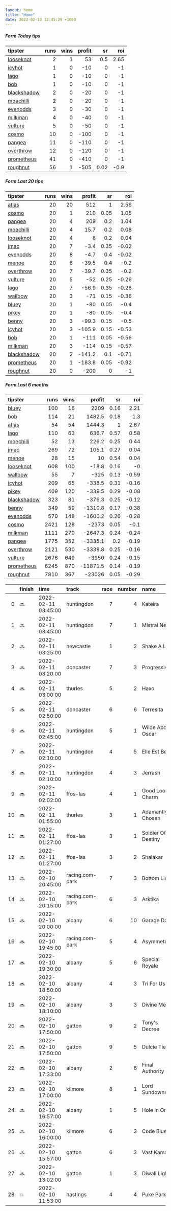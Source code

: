 ```yaml
---   
layout: home  
title: "Home"   
date: 2022-02-10 12:45:29 +1000  
---   
```



##### Form Today tips   

| tipster                                                         |   runs |   wins |   profit |   sr |   roi |
|:----------------------------------------------------------------|-------:|-------:|---------:|-----:|------:|
| [looseknot](https://mrwayneo.github.io/tips/looseknot.html)     |      2 |      1 |       53 | 0.5  |  2.65 |
| [icyhot](https://mrwayneo.github.io/tips/icyhot.html)           |      1 |      0 |      -10 | 0    | -1    |
| [lago](https://mrwayneo.github.io/tips/lago.html)               |      1 |      0 |      -10 | 0    | -1    |
| [bob](https://mrwayneo.github.io/tips/bob.html)                 |      1 |      0 |      -10 | 0    | -1    |
| [blackshadow](https://mrwayneo.github.io/tips/blackshadow.html) |      2 |      0 |      -20 | 0    | -1    |
| [moechilli](https://mrwayneo.github.io/tips/moechilli.html)     |      2 |      0 |      -20 | 0    | -1    |
| [evenodds](https://mrwayneo.github.io/tips/evenodds.html)       |      3 |      0 |      -30 | 0    | -1    |
| [milkman](https://mrwayneo.github.io/tips/milkman.html)         |      4 |      0 |      -40 | 0    | -1    |
| [vulture](https://mrwayneo.github.io/tips/vulture.html)         |      5 |      0 |      -50 | 0    | -1    |
| [cosmo](https://mrwayneo.github.io/tips/cosmo.html)             |     10 |      0 |     -100 | 0    | -1    |
| [pangea](https://mrwayneo.github.io/tips/pangea.html)           |     11 |      0 |     -110 | 0    | -1    |
| [overthrow](https://mrwayneo.github.io/tips/overthrow.html)     |     12 |      0 |     -120 | 0    | -1    |
| [prometheus](https://mrwayneo.github.io/tips/prometheus.html)   |     41 |      0 |     -410 | 0    | -1    |
| [roughnut](https://mrwayneo.github.io/tips/roughnut.html)       |     56 |      1 |     -505 | 0.02 | -0.9  |

##### Form Last 20 tips   

| tipster                                                         |   runs |   wins |   profit |   sr |   roi |
|:----------------------------------------------------------------|-------:|-------:|---------:|-----:|------:|
| [atlas](https://mrwayneo.github.io/tips/atlas.html)             |     20 |     20 |    512   | 1    |  2.56 |
| [cosmo](https://mrwayneo.github.io/tips/cosmo.html)             |     20 |      1 |    210   | 0.05 |  1.05 |
| [pangea](https://mrwayneo.github.io/tips/pangea.html)           |     20 |      4 |    209   | 0.2  |  1.04 |
| [moechilli](https://mrwayneo.github.io/tips/moechilli.html)     |     20 |      4 |     15.7 | 0.2  |  0.08 |
| [looseknot](https://mrwayneo.github.io/tips/looseknot.html)     |     20 |      4 |      8   | 0.2  |  0.04 |
| [jmac](https://mrwayneo.github.io/tips/jmac.html)               |     20 |      7 |     -3.4 | 0.35 | -0.02 |
| [evenodds](https://mrwayneo.github.io/tips/evenodds.html)       |     20 |      8 |     -4.7 | 0.4  | -0.02 |
| [menoe](https://mrwayneo.github.io/tips/menoe.html)             |     20 |      8 |    -39.5 | 0.4  | -0.2  |
| [overthrow](https://mrwayneo.github.io/tips/overthrow.html)     |     20 |      7 |    -39.7 | 0.35 | -0.2  |
| [vulture](https://mrwayneo.github.io/tips/vulture.html)         |     20 |      5 |    -52   | 0.25 | -0.26 |
| [lago](https://mrwayneo.github.io/tips/lago.html)               |     20 |      7 |    -56.9 | 0.35 | -0.28 |
| [wallbow](https://mrwayneo.github.io/tips/wallbow.html)         |     20 |      3 |    -71   | 0.15 | -0.36 |
| [bluey](https://mrwayneo.github.io/tips/bluey.html)             |     20 |      1 |    -80   | 0.05 | -0.4  |
| [pikey](https://mrwayneo.github.io/tips/pikey.html)             |     20 |      1 |    -80   | 0.05 | -0.4  |
| [benny](https://mrwayneo.github.io/tips/benny.html)             |     20 |      3 |    -99.3 | 0.15 | -0.5  |
| [icyhot](https://mrwayneo.github.io/tips/icyhot.html)           |     20 |      3 |   -105.9 | 0.15 | -0.53 |
| [bob](https://mrwayneo.github.io/tips/bob.html)                 |     20 |      1 |   -111   | 0.05 | -0.56 |
| [milkman](https://mrwayneo.github.io/tips/milkman.html)         |     20 |      3 |   -114   | 0.15 | -0.57 |
| [blackshadow](https://mrwayneo.github.io/tips/blackshadow.html) |     20 |      2 |   -141.2 | 0.1  | -0.71 |
| [prometheus](https://mrwayneo.github.io/tips/prometheus.html)   |     20 |      1 |   -183.8 | 0.05 | -0.92 |
| [roughnut](https://mrwayneo.github.io/tips/roughnut.html)       |     20 |      0 |   -200   | 0    | -1    |

##### Form Last 6 months   

| tipster                                                         |   runs |   wins |   profit |   sr |   roi |
|:----------------------------------------------------------------|-------:|-------:|---------:|-----:|------:|
| [bluey](https://mrwayneo.github.io/tips/bluey.html)             |    100 |     16 |   2209   | 0.16 |  2.21 |
| [bob](https://mrwayneo.github.io/tips/bob.html)                 |    114 |     21 |   1482.5 | 0.18 |  1.3  |
| [atlas](https://mrwayneo.github.io/tips/atlas.html)             |     54 |     54 |   1444.3 | 1    |  2.67 |
| [lago](https://mrwayneo.github.io/tips/lago.html)               |    110 |     63 |    636.7 | 0.57 |  0.58 |
| [moechilli](https://mrwayneo.github.io/tips/moechilli.html)     |     52 |     13 |    226.2 | 0.25 |  0.44 |
| [jmac](https://mrwayneo.github.io/tips/jmac.html)               |    269 |     72 |    105.1 | 0.27 |  0.04 |
| [menoe](https://mrwayneo.github.io/tips/menoe.html)             |     28 |     15 |     10   | 0.54 |  0.04 |
| [looseknot](https://mrwayneo.github.io/tips/looseknot.html)     |    608 |    100 |    -18.8 | 0.16 | -0    |
| [wallbow](https://mrwayneo.github.io/tips/wallbow.html)         |     55 |      7 |   -325   | 0.13 | -0.59 |
| [icyhot](https://mrwayneo.github.io/tips/icyhot.html)           |    209 |     65 |   -338.5 | 0.31 | -0.16 |
| [pikey](https://mrwayneo.github.io/tips/pikey.html)             |    409 |    120 |   -339.5 | 0.29 | -0.08 |
| [blackshadow](https://mrwayneo.github.io/tips/blackshadow.html) |    323 |     81 |   -376.3 | 0.25 | -0.12 |
| [benny](https://mrwayneo.github.io/tips/benny.html)             |    349 |     59 |  -1310.8 | 0.17 | -0.38 |
| [evenodds](https://mrwayneo.github.io/tips/evenodds.html)       |    570 |    148 |  -1600.2 | 0.26 | -0.28 |
| [cosmo](https://mrwayneo.github.io/tips/cosmo.html)             |   2421 |    128 |  -2373   | 0.05 | -0.1  |
| [milkman](https://mrwayneo.github.io/tips/milkman.html)         |   1111 |    270 |  -2647.3 | 0.24 | -0.24 |
| [pangea](https://mrwayneo.github.io/tips/pangea.html)           |   1775 |    352 |  -3335.1 | 0.2  | -0.19 |
| [overthrow](https://mrwayneo.github.io/tips/overthrow.html)     |   2121 |    530 |  -3338.8 | 0.25 | -0.16 |
| [vulture](https://mrwayneo.github.io/tips/vulture.html)         |   2676 |    649 |  -3950   | 0.24 | -0.15 |
| [prometheus](https://mrwayneo.github.io/tips/prometheus.html)   |   6245 |    870 | -11871.5 | 0.14 | -0.19 |
| [roughnut](https://mrwayneo.github.io/tips/roughnut.html)       |   7810 |    367 | -23026   | 0.05 | -0.29 |

|    | finish   | time                | track           |   race |   number | name               |   odds | tipster            |
|---:|:---------|:--------------------|:----------------|-------:|---------:|:-------------------|-------:|:-------------------|
|  0 | :soon:   | 2022-02-11 03:45:00 | huntingdon      |      7 |        4 | Kateira            |   4.75 | overthrow          |
|  1 | :soon:   | 2022-02-11 03:45:00 | huntingdon      |      7 |        1 | Mistral Nell       |   4.5  | vulture,milkman    |
|  2 | :soon:   | 2022-02-11 03:25:00 | newcastle       |      1 |        2 | Shake A Leg        |   7.5  | looseknot          |
|  3 | :soon:   | 2022-02-11 03:20:00 | doncaster       |      7 |        3 | Progressive        |   4.2  | overthrow          |
|  4 | :soon:   | 2022-02-11 03:00:00 | thurles         |      5 |        2 | Haxo               |   4.5  | overthrow          |
|  5 | :soon:   | 2022-02-11 02:50:00 | doncaster       |      6 |        6 | Terresita          |   6    | milkman            |
|  6 | :soon:   | 2022-02-11 02:45:00 | huntingdon      |      5 |        1 | Wilde About Oscar  |   7    | overthrow          |
|  7 | :soon:   | 2022-02-11 02:10:00 | huntingdon      |      4 |        5 | Elle Est Belle     |   3.3  | overthrow          |
|  8 | :soon:   | 2022-02-11 02:10:00 | huntingdon      |      4 |        3 | Jerrash            |   9.5  | vulture,milkman    |
|  9 | :soon:   | 2022-02-11 02:02:00 | ffos-las        |      4 |        1 | Good Look Charm    |   3.3  | vulture,pangea     |
| 10 | :soon:   | 2022-02-11 01:55:00 | thurles         |      3 |        1 | Adamantly Chosen   |   1.55 | overthrow          |
| 11 | :soon:   | 2022-02-11 01:27:00 | ffos-las        |      3 |        1 | Soldier Of Destiny |   4    | pangea             |
| 12 | :soon:   | 2022-02-11 01:27:00 | ffos-las        |      3 |        2 | Shalakar           |   8    | pangea,blackshadow |
| 13 | :soon:   | 2022-02-10 20:45:00 | racing.com-park |      7 |        3 | Bottom Line        |   3.5  | pangea             |
| 14 | :soon:   | 2022-02-10 20:15:00 | racing.com-park |      6 |        3 | Arktika            |   1.5  | pangea,icyhot      |
| 15 | :soon:   | 2022-02-10 20:00:00 | albany          |      6 |       10 | Garage Days        |   5.5  | overthrow          |
| 16 | :soon:   | 2022-02-10 19:45:00 | racing.com-park |      5 |        4 | Asymmetrical       |   3.9  | milkman            |
| 17 | :soon:   | 2022-02-10 19:30:00 | albany          |      5 |        6 | Special Royale     |   2.8  | evenodds,lago      |
| 18 | :soon:   | 2022-02-10 18:50:00 | albany          |      4 |        3 | Tri For Us         |   1.57 | evenodds,overthrow |
| 19 | :soon:   | 2022-02-10 18:10:00 | albany          |      3 |        3 | Divine Mercy       |   9    | vulture            |
| 20 | :soon:   | 2022-02-10 17:50:00 | gatton          |      9 |        2 | Tony's Decree      |   5.5  | pangea             |
| 21 | :soon:   | 2022-02-10 17:50:00 | gatton          |      9 |        5 | Dulcie Tie         |   4.2  | pangea             |
| 22 | :soon:   | 2022-02-10 17:33:00 | albany          |      2 |        6 | Final Authority    |   1.65 | overthrow          |
| 23 | :soon:   | 2022-02-10 17:00:00 | kilmore         |      8 |        1 | Lord Sundowner     |   8    | pangea,moechilli   |
| 24 | :soon:   | 2022-02-10 16:57:00 | albany          |      1 |        5 | Hole In One        |   2.25 | evenodds,overthrow |
| 25 | :soon:   | 2022-02-10 16:00:00 | kilmore         |      6 |        3 | Code Blue          |   2.25 | pangea             |
| 26 | :soon:   | 2022-02-10 15:57:00 | gatton          |      6 |        3 | Vast Kama          |   4    | vulture,pangea     |
| 27 | :soon:   | 2022-02-10 13:02:00 | gatton          |      1 |        3 | Diwali Lights      |   4.6  | moechilli          |
| 28 | :boom:   | 2022-02-10 11:53:00 | hastings        |      4 |        4 | Puke Park          |   3.2  | looseknot          |
